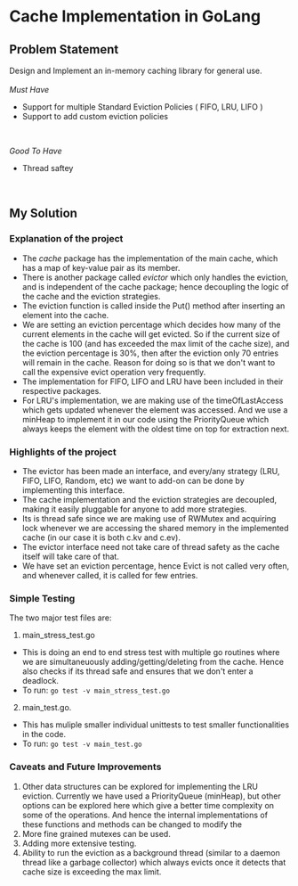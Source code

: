 # Cache Implementation in GoLang

## Problem Statement
Design and Implement an in-memory caching library for general use.
<br>
<br>
*Must Have*
- Support for multiple Standard Eviction Policies ( FIFO, LRU, LIFO ) <br>
- Support to add custom eviction policies
<br>

*Good To Have*
- Thread saftey

<br>

## My Solution

### Explanation of the project
- The *cache* package has the implementation of the main cache, which has a map of key-value pair as its member.
- There is another package called *evictor* which only handles the eviction, and is independent of the cache package; hence decoupling the logic of the cache and the eviction strategies.
- The eviction function is called inside the Put() method after inserting an element into the cache.
- We are setting an eviction percentage which decides how many of the current elements in the cache will get evicted. So if the current size of the cache is 100 (and has exceeded the max limit of the cache size), and the eviction percentage is 30%, then after the eviction only 70 entries will remain in the cache. Reason for doing so is that we don't want to call the expensive evict operation very frequently.
- The implementation for FIFO, LIFO and LRU have been included in their respective packages.
- For LRU's implementation, we are making use of the timeOfLastAccess which gets updated whenever the element was accessed. And we use a minHeap to implement it in our code using the PriorityQueue which always keeps the element with the oldest time on top for extraction next.


### Highlights of the project
- The evictor has been made an interface, and every/any strategy (LRU, FIFO, LIFO, Random, etc) we want to add-on can be done by implementing this interface.
- The cache implementation and the eviction strategies are decoupled, making it easily pluggable for anyone to add more strategies.
- Its is thread safe since we are making use of RWMutex and acquiring lock whenever we are accessing the shared memory in the implemented cache (in our case it is both c.kv and c.ev).
- The evictor interface need not take care of thread safety as the cache itself will take care of that.
- We have set an eviction percentage, hence Evict is not called very often, and whenever called, it is called for few entries.


### Simple Testing
The two major test files are: 
1. main_stress_test.go 
  - This is doing an end to end stress test with multiple go routines where we are simultaneuously adding/getting/deleting from the cache. Hence also checks if its thread safe and ensures that we don't enter a deadlock.
  - To run:  `go test -v main_stress_test.go`
2. main_test.go.
  - This has muliple smaller individual unittests to test smaller functionalities in the code.
  - To run:  `go test -v main_test.go`
 


### Caveats and Future Improvements
1. Other data structures can be explored for implementing the LRU eviction. Currently we have used a PriorityQueue (minHeap), but other options can be explored here which give a better time complexity on some of the operations.
And hence the internal implementations of these functions and methods can be changed to modify the 
2. More fine grained mutexes can be used. 
3. Adding more extensive testing.
4. Ability to run the eviction as a background thread (similar to a daemon thread like a garbage collector) which always evicts once it detects that cache size is exceeding the max limit.
